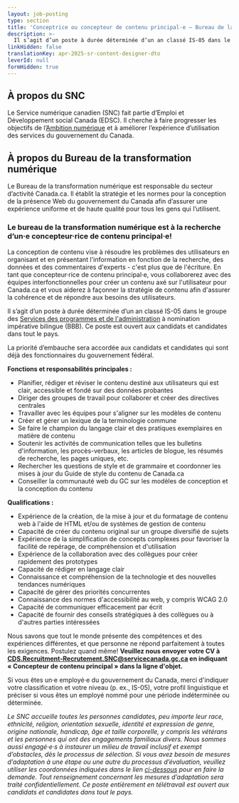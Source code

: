 ```yaml
---
layout: job-posting
type: section
title: 'Conceptrice ou concepteur de contenu principal·e — Bureau de la transformation numérique'
description: >-
  Il s’agit d’un poste à durée déterminée d’un an classé IS-05 dans le groupe des Services des programmes et de l'administration à nomination impérative bilingue (BBB). Ce poste entièrement en télétravail est ouvert aux candidats et candidates de tout le pays. 
linkHidden: false
translationKey: apr-2025-sr-content-designer-dto
leverId: null
formHidden: true
---
```


## À propos du SNC 

Le Service numérique canadien (SNC) fait partie d’Emploi et Développement social Canada (EDSC). Il cherche à faire progresser les objectifs de l’[Ambition numérique](https://www.canada.ca/fr/gouvernement/systeme/gouvernement-numerique/plans-strategiques-operations-numeriques-gouvernement-canada/ambition-numerique-canada.html) et à améliorer l’expérience d’utilisation des services du gouvernement du Canada.

## À propos du Bureau de la transformation numérique
Le Bureau de la transformation numérique est responsable du secteur d’activité Canada.ca. Il établit la stratégie et les normes pour la conception de la présence Web du gouvernement du Canada afin d’assurer une expérience uniforme et de haute qualité pour tous les gens qui l’utilisent. 

### **Le bureau de la transformation numérique est à la recherche d’un·e concepteur·rice de contenu principal·e!**

La conception de contenu vise à résoudre les problèmes des utilisateurs en organisant et en présentant l'information en fonction de la recherche, des données et des commentaires d'experts - c'est plus que de l'écriture. En tant que concepteur·rice de contenu principal·e, vous collaborerez avec des équipes interfonctionnelles pour créer un contenu axé sur l'utilisateur pour Canada.ca et vous aiderez à façonner la stratégie de contenu afin d'assurer la cohérence et de répondre aux besoins des utilisateurs.

Il s’agit d’un poste à durée déterminée d’un an classé IS-05 dans le groupe des [Services des programmes et de l'administration](https://www.tbs-sct.canada.ca/agreements-conventions/view-visualiser-fra.aspx?id=15) à nomination impérative bilingue (BBB). Ce poste est ouvert aux candidats et candidates dans tout le pays. 

La priorité d’embauche sera accordée aux candidats et candidates qui sont déjà des fonctionnaires du gouvernement fédéral.

**Fonctions et responsabilités principales :**
- Planifier, rédiger et réviser le contenu destiné aux utilisateurs qui est clair, accessible et fondé sur des données probantes
- Diriger des groupes de travail pour collaborer et créer des directives centrales 
- Travailler avec les équipes pour s'aligner sur les modèles de contenu 
- Créer et gérer un lexique de la terminologie commune
- Se faire le champion du langage clair et des pratiques exemplaires en matière de contenu
- Soutenir les activités de communication telles que les bulletins d'information, les procès-verbaux, les articles de blogue, les résumés de recherche, les pages uniques, etc. 
- Rechercher les questions de style et de grammaire et coordonner les mises à jour du Guide de style du contenu de Canada.ca
- Conseiller la communauté web du GC sur les modèles de conception et la conception du contenu

**Qualifications :**
- Expérience de la création, de la mise à jour et du formatage de contenu web à l'aide de HTML et/ou de systèmes de gestion de contenu 
- Capacité de créer du contenu original sur un groupe diversifié de sujets
- Expérience de la simplification de concepts complexes pour favoriser la facilité de repérage, de compréhension et d'utilisation
- Expérience de la collaboration avec des collègues pour créer rapidement des prototypes
- Capacité de rédiger en langage clair 
- Connaissance et compréhension de la technologie et des nouvelles tendances numériques 
- Capacité de gérer des priorités concurrentes 
- Connaissance des normes d'accessibilité au web, y compris WCAG 2.0 
- Capacité de communiquer efficacement par écrit
- Capacité de fournir des conseils stratégiques à des collègues ou à d'autres parties intéressées

Nous savons que tout le monde présente des compétences et des expériences différentes, et que personne ne répond parfaitement à toutes les exigences. Postulez quand même! **Veuillez nous envoyer votre CV à CDS.Recruitment-Recrutement.SNC@servicecanada.gc.ca en indiquant « Concepteur de contenu principal » dans la ligne d'objet.**

Si vous êtes un·e employé·e du gouvernement du Canada, merci d'indiquer votre classification et votre niveau (p. ex., IS-05), votre profil linguistique et préciser si vous êtes un employé nommé pour une période indéterminée ou déterminée.

*Le SNC accueille toutes les personnes candidates, peu importe leur race, ethnicité, religion, orientation sexuelle, identité et expression de genre, origine nationale, handicap, âge et taille corporelle, y compris les vétérans et les personnes qui ont des engagements familiaux divers. Nous sommes aussi engagé·e·s à instaurer un milieu de travail inclusif et exempt d’obstacles, dès le processus de sélection. Si vous avez besoin de mesures d’adaptation à une étape ou une autre du processus d’évaluation, veuillez utiliser les coordonnées indiquées dans le lien [ci-dessous](https://www.canada.ca/fr/commission-fonction-publique/services/mesures-d-adaptation-matiere-evaluation.html) pour en faire la demande. Tout renseignement concernant les mesures d’adaptation sera traité confidentiellement. Ce poste entièrement en télétravail est ouvert aux candidats et candidates dans tout le pays.*

